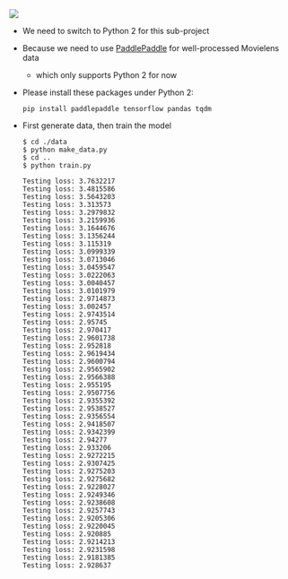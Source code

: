 <img src="https://github.com/zhedongzheng/finch/blob/master/nlp-models/assets/movielens.png">

* We need to switch to Python 2 for this sub-project

* Because we need to use [PaddlePaddle](http://www.paddlepaddle.org/) for well-processed Movielens data

    * which only supports Python 2 for now

* Please install these packages under Python 2:
    ```
    pip install paddlepaddle tensorflow pandas tqdm
    ```
* First generate data, then train the model
    ```
    $ cd ./data
    $ python make_data.py
    $ cd ..
    $ python train.py
    ```

    ```
    Testing loss: 3.7632217
    Testing loss: 3.4815586
    Testing loss: 3.5643203
    Testing loss: 3.313573
    Testing loss: 3.2979832
    Testing loss: 3.2159936
    Testing loss: 3.1644676
    Testing loss: 3.1356244
    Testing loss: 3.115319
    Testing loss: 3.0999339
    Testing loss: 3.0713046
    Testing loss: 3.0459547
    Testing loss: 3.0222063
    Testing loss: 3.0040457
    Testing loss: 3.0101979
    Testing loss: 2.9714873
    Testing loss: 3.002457
    Testing loss: 2.9743514
    Testing loss: 2.95745
    Testing loss: 2.970417
    Testing loss: 2.9601738
    Testing loss: 2.952818
    Testing loss: 2.9619434
    Testing loss: 2.9600794
    Testing loss: 2.9565902
    Testing loss: 2.9566388
    Testing loss: 2.955195
    Testing loss: 2.9507756
    Testing loss: 2.9355392
    Testing loss: 2.9538527
    Testing loss: 2.9356554
    Testing loss: 2.9418507
    Testing loss: 2.9342399
    Testing loss: 2.94277
    Testing loss: 2.933206
    Testing loss: 2.9272215
    Testing loss: 2.9307425
    Testing loss: 2.9275203
    Testing loss: 2.9275682
    Testing loss: 2.9228027
    Testing loss: 2.9249346
    Testing loss: 2.9238608
    Testing loss: 2.9257743
    Testing loss: 2.9205306
    Testing loss: 2.9220045
    Testing loss: 2.920885
    Testing loss: 2.9214213
    Testing loss: 2.9231598
    Testing loss: 2.9181385
    Testing loss: 2.928637
    ```
